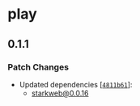 # play

## 0.1.1

### Patch Changes

- Updated dependencies [[`4811b61`](https://github.com/NethermindEth/starkweb/commit/4811b6169dab14794f9bd7c12ecd0ea5a752a48f)]:
  - starkweb@0.0.16
